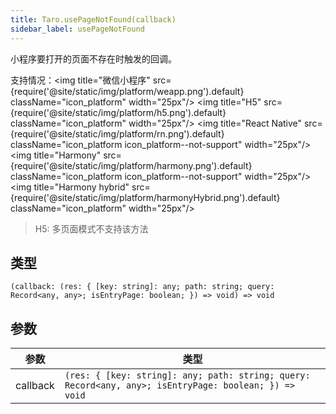 ```yaml
---
title: Taro.usePageNotFound(callback)
sidebar_label: usePageNotFound
---
```


小程序要打开的页面不存在时触发的回调。

支持情况：<img title="微信小程序" src={require('@site/static/img/platform/weapp.png').default} className="icon_platform" width="25px"/> <img title="H5" src={require('@site/static/img/platform/h5.png').default} className="icon_platform" width="25px"/> <img title="React Native" src={require('@site/static/img/platform/rn.png').default} className="icon_platform icon_platform--not-support" width="25px"/> <img title="Harmony" src={require('@site/static/img/platform/harmony.png').default} className="icon_platform icon_platform--not-support" width="25px"/> <img title="Harmony hybrid" src={require('@site/static/img/platform/harmonyHybrid.png').default} className="icon_platform" width="25px"/>

> H5: 多页面模式不支持该方法

## 类型

```tsx
(callback: (res: { [key: string]: any; path: string; query: Record<any, any>; isEntryPage: boolean; }) => void) => void
```

## 参数

| 参数 | 类型 |
| --- | --- |
| callback | `(res: { [key: string]: any; path: string; query: Record<any, any>; isEntryPage: boolean; }) => void` |
